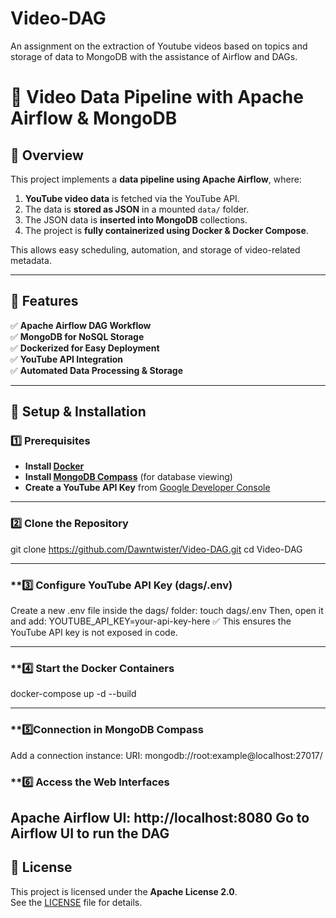 # Video-DAG
An assignment on the extraction of Youtube videos based on topics and storage of data to MongoDB with the assistance of Airflow and DAGs.

# 🎥 Video Data Pipeline with Apache Airflow & MongoDB

## 📖 Overview
This project implements a **data pipeline using Apache Airflow**, where:
1. **YouTube video data** is fetched via the YouTube API.
2. The data is **stored as JSON** in a mounted `data/` folder.
3. The JSON data is **inserted into MongoDB** collections.
4. The project is **fully containerized using Docker & Docker Compose**.

This allows easy scheduling, automation, and storage of video-related metadata.

---

## 🚀 Features
✅ **Apache Airflow DAG Workflow**  
✅ **MongoDB for NoSQL Storage**  
✅ **Dockerized for Easy Deployment**  
✅ **YouTube API Integration**  
✅ **Automated Data Processing & Storage**  

---

## 🔧 **Setup & Installation**

### **1️⃣ Prerequisites**
- **Install [Docker](https://www.docker.com/)**
- **Install [MongoDB Compass](https://www.mongodb.com/try/download/compass)** (for database viewing)
- **Create a YouTube API Key** from [Google Developer Console](https://console.developers.google.com/)

---

### **2️⃣ Clone the Repository**
git clone https://github.com/Dawntwister/Video-DAG.git
cd Video-DAG

---

### **3️⃣ Configure YouTube API Key (dags/.env)
Create a new .env file inside the dags/ folder:
touch dags/.env
Then, open it and add:
YOUTUBE_API_KEY=your-api-key-here
✅ This ensures the YouTube API key is not exposed in code.

---

### **4️⃣ Start the Docker Containers
docker-compose up -d --build

---
### **5️⃣Connection in MongoDB Compass
Add a connection instance:
URI: mongodb://root:example@localhost:27017/

### **6️⃣ Access the Web Interfaces
Apache Airflow UI:	http://localhost:8080
Go to Airflow UI to run the DAG
---

## 📜 License
This project is licensed under the **Apache License 2.0**.  
See the [LICENSE](LICENSE) file for details.
